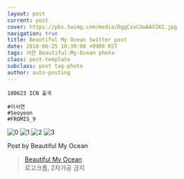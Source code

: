 ```yaml
---
layout: post
current: post
cover: https://pbs.twimg.com/media/DggCxxCUwAAXIK2.jpg
navigation: true
title: Beautiful My Ocean twitter post
date: 2018-06-25 10:39:08 +0900 KST
tags: 서연 Beautiful-My-Ocean photo
class: post-template
subclass: post tag-photo
author: auto-posting
---
```


```  
180623 ICN 출국  
  
#이서연  
#Seoyeon  
#FROMIS_9  

```

![0](https://pbs.twimg.com/media/DggCshOUEAAcYyF.jpg)
![1](https://pbs.twimg.com/media/DggCt9VVMAEJVjn.jpg)
![2](https://pbs.twimg.com/media/DggCvbLU0AAHQMX.jpg)
![3](https://pbs.twimg.com/media/DggCxxCUwAAXIK2.jpg)


Post by Beautiful My Ocean

> [Beautiful My Ocean](https://twitter.com/BMO_fromis)  
  로고크롭, 2차가공 금지